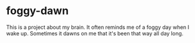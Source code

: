 # foggy-dawn
This is a project about my brain.
It often reminds me of a foggy day when I wake up. 
Sometimes it dawns on me that it's been that way all day long.

